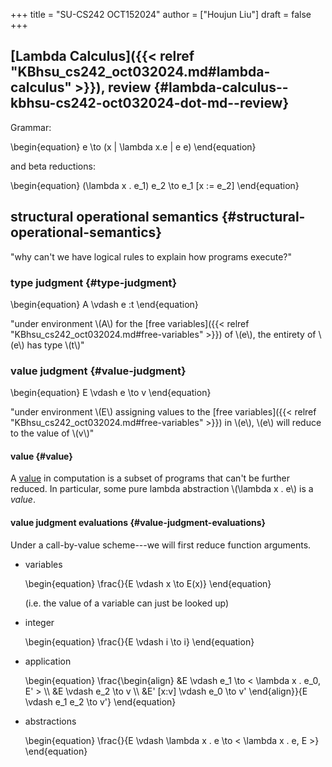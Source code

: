 +++
title = "SU-CS242 OCT152024"
author = ["Houjun Liu"]
draft = false
+++

## [Lambda Calculus]({{< relref "KBhsu_cs242_oct032024.md#lambda-calculus" >}}), review {#lambda-calculus--kbhsu-cs242-oct032024-dot-md--review}

Grammar:

\begin{equation}
e \to (x | \lambda x.e | e e)
\end{equation}

and beta reductions:

\begin{equation}
(\lambda x . e\_1) e\_2 \to e\_1 [x := e\_2]
\end{equation}


## structural operational semantics {#structural-operational-semantics}

"why can't we have logical rules to explain how programs execute?"


### type judgment {#type-judgment}

\begin{equation}
A \vdash  e :t
\end{equation}

"under environment \\(A\\) for the [free variables]({{< relref "KBhsu_cs242_oct032024.md#free-variables" >}}) of \\(e\\), the entirety of \\(e\\) has type \\(t\\)"


### value judgment {#value-judgment}

\begin{equation}
E \vdash  e \to v
\end{equation}

"under environment \\(E\\) assigning values to the [free variables]({{< relref "KBhsu_cs242_oct032024.md#free-variables" >}}) in \\(e\\), \\(e\\) will reduce to the value of \\(v\\)"


#### value {#value}

A [value](#value) in computation is a subset of programs that can't be further reduced. In particular, some pure lambda abstraction \\(\lambda x . e\\) is a _value_.


#### value judgment evaluations {#value-judgment-evaluations}

Under a call-by-value scheme---we will first reduce function arguments.

<!--list-separator-->

-  variables

    \begin{equation}
    \frac{}{E \vdash  x \to E(x)}
    \end{equation}

    (i.e. the value of a variable can just be looked up)

<!--list-separator-->

-  integer

    \begin{equation}
    \frac{}{E \vdash i \to i}
    \end{equation}

<!--list-separator-->

-  application

    \begin{equation}
    \frac{\begin{align}
    &E \vdash e\_1 \to < \lambda x . e\_0, E' > \\\\
    &E \vdash  e\_2 \to  v \\\\
    &E' [x:v] \vdash  e\_0 \to  v'
    \end{align}}{E \vdash e\_1 e\_2 \to  v'}
    \end{equation}

<!--list-separator-->

-  abstractions

    \begin{equation}
    \frac{}{E \vdash  \lambda x . e \to  < \lambda x . e, E >}
    \end{equation}
